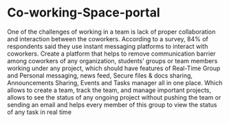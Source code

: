# Co-working-Space-portal
One of the challenges of working in a team is lack of proper collaboration and interaction between the coworkers. According to a survey, 84% of respondents said they use instant messaging platforms to interact with coworkers. Create a platform that helps to remove communication barrier among coworkers of any organization, students’ groups or team members working under any project, which should have features of Real-Time Group and Personal messaging, news feed, Secure files & docs sharing, Announcements Sharing, Events and Tasks manager all in one place. Which allows to create a team, track the team, and manage important projects, allows to see the status of any ongoing project without pushing the team or sending an email and helps every member of this group to view the status of any task in real time
